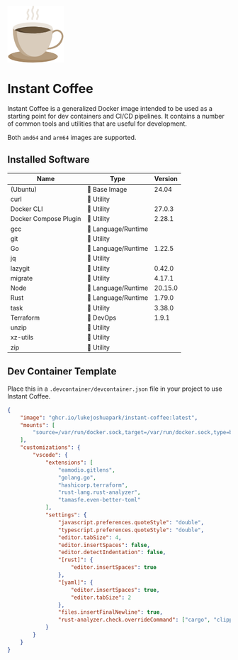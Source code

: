 ![icon](./icon.png)

# Instant Coffee

Instant Coffee is a generalized Docker image intended to be used as a starting
point for dev containers and CI/CD pipelines.  It contains a number of common
tools and utilities that are useful for development.

Both `amd64` and `arm64` images are supported.

## Installed Software

|Name|Type|Version|
|----|----|-------|
|(Ubuntu)|🖤 Base Image|24.04|
|curl|💛 Utility||
|Docker CLI|💛 Utility|27.0.3|
|Docker Compose Plugin|💛 Utility|2.28.1|
|gcc|💙 Language/Runtime||
|git|💛 Utility||
|Go|💙 Language/Runtime|1.22.5|
|jq|💛 Utility||
|lazygit|💛 Utility|0.42.0|
|migrate|💛 Utility|4.17.1|
|Node|💙 Language/Runtime|20.15.0|
|Rust|💙 Language/Runtime|1.79.0|
|task|💛 Utility|3.38.0|
|Terraform|💜 DevOps|1.9.1|
|unzip|💛 Utility||
|xz-utils|💛 Utility||
|zip|💛 Utility||

## Dev Container Template

Place this in a `.devcontainer/devcontainer.json` file in your project to use
Instant Coffee.

```json
{
    "image": "ghcr.io/lukejoshuapark/instant-coffee:latest",
    "mounts": [
        "source=/var/run/docker.sock,target=/var/run/docker.sock,type=bind"
    ],
    "customizations": {
        "vscode": {
            "extensions": [
                "eamodio.gitlens",
                "golang.go",
                "hashicorp.terraform",
                "rust-lang.rust-analyzer",
                "tamasfe.even-better-toml"
            ],
            "settings": {
                "javascript.preferences.quoteStyle": "double",
                "typescript.preferences.quoteStyle": "double",
                "editor.tabSize": 4,
                "editor.insertSpaces": false,
                "editor.detectIndentation": false,
                "[rust]": {
                    "editor.insertSpaces": true
                },
                "[yaml]": {
                    "editor.insertSpaces": true,
                    "editor.tabSize": 2
                },
                "files.insertFinalNewline": true,
                "rust-analyzer.check.overrideCommand": ["cargo", "clippy", "--workspace", "--message-format=json", "--all-targets"]
            }
        }
    }
}
```

